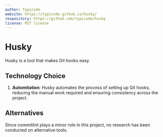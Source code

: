 ```yaml
---
author: Typicode
website: https://typicode.github.io/husky/
respository: https://github.com/typicode/husky
license: MIT license
---
```


# Husky

Husky is a tool that makes Git hooks easy.

## Technology Choice

1. **Automitation**: Husky automates the process of setting up Git hooks, reducing the manual work required and ensuring consistency across the project.

## Alternatives

Since commitlint plays a minor role in this project, no research has been conducted on alternative tools.
